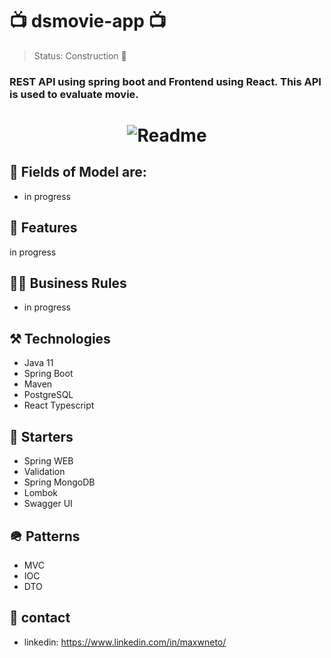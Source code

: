 # 📺 dsmovie-app 📺

> Status: Construction 🚧

### REST API using spring boot and Frontend using React. This API is used to evaluate movie.

<h1 align="center">
  <img alt="Readme" title="Readme" src="https://user-images.githubusercontent.com/87916631/168321279-ac1843ab-1961-4bbd-a769-ed43eb2afbb8.JPG"/>
</h1>

## 🔘 Fields of Model are:
+ in progress

## 📔 Features
in progress

## 🤝🏽 Business Rules
+ in progress

## ⚒️ Technologies
+ Java 11
+ Spring Boot
+ Maven
+ PostgreSQL
+ React
Typescript

## 🌱 Starters
+ Spring WEB
+ Validation
+ Spring MongoDB
+ Lombok
+ Swagger UI

## 🪖 Patterns
+ MVC
+ IOC
+ DTO

## 📲 contact
+ linkedin: https://www.linkedin.com/in/maxwneto/
